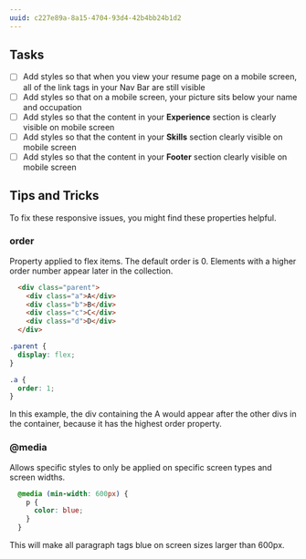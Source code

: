 ```yaml
---
uuid: c227e89a-8a15-4704-93d4-42b4bb24b1d2
---
```


## Tasks

- [ ] Add styles so that when you view your resume page on a mobile screen, all of the link tags in your Nav Bar are still visible
- [ ] Add styles so that on a mobile screen, your picture sits below your name and occupation
- [ ] Add styles so that the content in your **Experience** section is clearly visible on mobile screen
- [ ] Add styles so that the content in your **Skills** section clearly visible on mobile screen
- [ ] Add styles so that the content in your **Footer** section clearly visible on mobile screen

## Tips and Tricks

To fix these responsive issues, you might find these properties helpful.

### order

Property applied to flex items. The default order is 0. Elements with a higher order number appear later in the collection.

```html
  <div class="parent">
    <div class="a">A</div>
    <div class="b">B</div>
    <div class="c">C</div>
    <div class="d">D</div>
  </div>
```

```css
.parent {
  display: flex;
}

.a {
  order: 1;
}
```

In this example, the div containing the A would appear after the other divs in the container, because it has the highest order property.

### @media

Allows specific styles to only be applied on specific screen types and screen widths.

```css
  @media (min-width: 600px) {
    p {
      color: blue;
    }
  }
```

This will make all paragraph tags blue on screen sizes larger than 600px.
